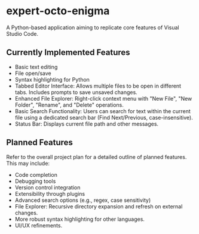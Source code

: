 # expert-octo-enigma

A Python-based application aiming to replicate core features of Visual Studio Code.

## Currently Implemented Features

- Basic text editing
- File open/save
- Syntax highlighting for Python
- Tabbed Editor Interface: Allows multiple files to be open in different tabs. Includes prompts to save unsaved changes.
- Enhanced File Explorer: Right-click context menu with "New File", "New Folder", "Rename", and "Delete" operations.
- Basic Search Functionality: Users can search for text within the current file using a dedicated search bar (Find Next/Previous, case-insensitive).
- Status Bar: Displays current file path and other messages.

## Planned Features

Refer to the overall project plan for a detailed outline of planned features. This may include:

- Code completion
- Debugging tools
- Version control integration
- Extensibility through plugins
- Advanced search options (e.g., regex, case sensitivity)
- File Explorer: Recursive directory expansion and refresh on external changes.
- More robust syntax highlighting for other languages.
- UI/UX refinements.